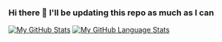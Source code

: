 ### Hi there 👋 I'll be updating this repo as much as I can

<!--
**pcmarcano/pcmarcano** is a ✨ _special_ ✨ repository because its `README.md` (this file) appears on your GitHub profile.

Here are some ideas to get you started:

- 🔭 I’m currently working on learning to improve myself, mentally and physically
- 🌱 I’m currently learning HTML, CSS, JavaScript, SQL, Python
- 👯 I’m looking to collaborate on any team that wants to give users a product to love
- 🤔 I’m looking for help with some stuff 😀
- 💬 Ask me about anything
- 📫 How to reach me: pedromarcano@outlook.cl +65 9 9714 2272

- ⚡ Fun fact: intelligence is a recessive gene 😆
-->

	

[![My GitHub Stats](https://github-readme-stats.vercel.app/api/?username=pcmarcano&count_private=true&theme=tokyonight&showicons=true)]()
[![My GitHub Language Stats](https://github-readme-stats.vercel.app/api/top-langs/?username=pcmarcano&langs_count=5&theme=tokyonight)]()

